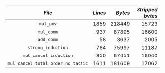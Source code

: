 | *File*                                | *Lines* | *Bytes* | *Stripped bytes* |
|:-------------------------------------:| -------:| -------:| ---------------: |
|               `mul_pow`               |    1859 |  218449 |            15723 |
|              `mul_comm`               |     937 |   87895 |            16600 |
|              `add_comm`               |      58 |    3637 |             2005 |
|          `strong_induction`           |     764 |   75997 |            11187 |
|        `mul_cancel_induction`         |     950 |   87451 |            18040 |
|  `mul_cancel_total_order_no_tactic`   |    1611 |  181609 |            17062 |
